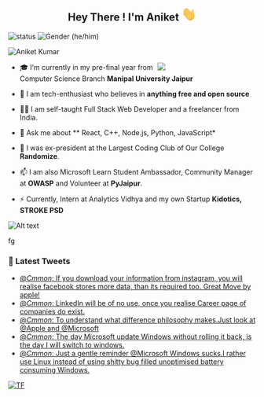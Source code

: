 <h2 align='center'>Hey There ! I'm Aniket <img src="https://raw.githubusercontent.com/ABSphreak/ABSphreak/master/gifs/Hi.gif" width="30px"></h2>

![status](https://img.shields.io/badge/status-up-brightgreen) ![Gender](https://img.shields.io/badge/gender-%F0%9F%A4%B5-lightgrey) (he/him)  <p align="left"> <img src="https://komarev.com/ghpvc/?username=C-mmon" alt="Aniket Kumar" /> </p>
<img align='right' src="https://media.giphy.com/media/xUA7bdpLxQhsSQdyog/giphy.gif" width='200"'>

- 🎓 I’m currently in my pre-final year from Computer Science Branch **Manipal University Jaipur**

- 👯 I am tech-enthusiast who believes in **anything free and open source**

- 👨‍💻 I am self-taught Full Stack Web Developer and a freelancer from India.

- 💬 Ask me about ** React, C++, Node.js, Python, JavaScript*

- 🧠 I was ex-president at the Largest Coding Club of Our College **Randomize**.

- 📫 I am also Microsoft Learn Student Ambassador, Community Manager at **OWASP** and Volunteer at **PyJaipur**.

- ⚡ Currently, Intern at Analytics Vidhya and my own Startup **Kidotics, STROKE PSD**


<img align="center">![Alt text](https://spotify-recently-played-readme.vercel.app/api?user=31hlfdvspmvhaypcl4qf7ebsbs2q)</img>
<p align="left">fg
  </p>


### 📱 Latest Tweets
<!-- TWITTER:START -->
- [@_Cmmon_: If you download your information from instagram, you will realise facebook stores more data, than its required too. Great Move by apple!](https://rss.app/articles/cb4e791f6f6d729c074351566bd3a7c508111d6e201cbfeccdecb855969266d3f70cea0d6dd8de6af2a5627edb11079766d66fe5c610)
- [@_Cmmon_: LinkedIn will be of no use, once you realise Career page of companies do exist.](https://rss.app/articles/cb4e791f6f6d729c074351566bd3a7c508111d6e201cbfeccdecb855969266d3f70cea0d6ad1d76ef6a16f74d7120b9a63d26ae7c510)
- [@_Cmmon_: To understand what difference philosophy makes.Just look at @Apple and @Microsoft](https://rss.app/articles/cb4e791f6f6d729c074351566bd3a7c508111d6e201cbfeccdecb855969266d3f70cea0d6ad1d76cf6a6687adf1c089067d661e3c415)
- [@_Cmmon_: The day Microsoft update Windows without rolling it back, is the day I will switch to windows.](https://rss.app/articles/cb4e791f6f6d729c074351566bd3a7c508111d6e201cbfeccdecb855969266d3f70cea0d6ad1d76cf3aa637cdc150a9b66d56ee9c61a)
- [@_Cmmon_: Just a gentle reminder @Microsoft Windows sucks.I rather use Linux instead of using shitty bug filled unoptimised battery consuming Windows.](https://rss.app/articles/cb4e791f6f6d729c074351566bd3a7c508111d6e201cbfeccdecb855969266d3f70cea0d6ad1d76cf3aa697fda110d9760d76de2c712)
<!-- TWITTER:END -->
<a href="https://t.me/CmmonCo"><img alt="TF" src="https://img.shields.io/badge/telegram-26A5E4?style=for-the-badge&logo=telegram&logoColor=white"/><a> 

